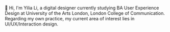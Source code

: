 
👋 Hi, I'm Yilia Li, a digital designer currently studying BA User Experience Design at University of the Arts London, London College of Communication. Regarding my own practice, my current area of interest lies in UI/UX/Interaction design. 

<!---
1lyalee/1lyalee is a ✨ special ✨ repository because its `README.md` (this file) appears on your GitHub profile.
You can click the Preview link to take a look at your changes.
--->
